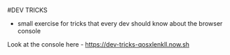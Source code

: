 #DEV TRICKS

* small exercise for tricks that every dev should know about the browser console

Look at the console here - https://dev-tricks-qosxlenkll.now.sh
